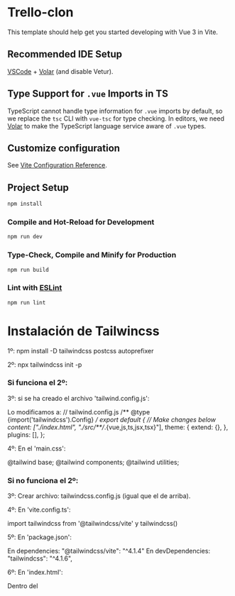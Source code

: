 # Trello-clon

This template should help get you started developing with Vue 3 in Vite.

## Recommended IDE Setup

[VSCode](https://code.visualstudio.com/) + [Volar](https://marketplace.visualstudio.com/items?itemName=Vue.volar) (and disable Vetur).

## Type Support for `.vue` Imports in TS

TypeScript cannot handle type information for `.vue` imports by default, so we replace the `tsc` CLI with `vue-tsc` for type checking. In editors, we need [Volar](https://marketplace.visualstudio.com/items?itemName=Vue.volar) to make the TypeScript language service aware of `.vue` types.

## Customize configuration

See [Vite Configuration Reference](https://vite.dev/config/).

## Project Setup

```sh
npm install
```

### Compile and Hot-Reload for Development

```sh
npm run dev
```

### Type-Check, Compile and Minify for Production

```sh
npm run build
```

### Lint with [ESLint](https://eslint.org/)

```sh
npm run lint
```



# Instalación de Tailwincss

1º: npm install -D tailwindcss postcss autoprefixer

2º: npx tailwindcss init -p
### Si funciona el 2º:


3º: si se ha creado el archivo 'tailwind.config.js':

Lo modificamos a:
// tailwind.config.js
/** @type {import('tailwindcss').Config} */
export default {
  // Make changes below
  content: ["./index.html", "./src/**/*.{vue,js,ts,jsx,tsx}"],
  theme: {
    extend: {},
  },
  plugins: [],
};

4º: En el 'main.css':

@tailwind base;
@tailwind components;
@tailwind utilities;


### Si no funciona el 2º:

3º: Crear archivo: tailwindcss.config.js (igual que el de arriba).

4º: En 'vite.config.ts': 

import tailwindcss from '@tailwindcss/vite'
 y     tailwindcss()

5º: En 'package.json':

En dependencies:  "@tailwindcss/vite": "^4.1.4"
En devDependencies:     "tailwindcss": "^4.1.6",

6º: En 'index.html': 
  
   Dentro del <head>   <link href="/src/assets/main.css" rel="stylesheet">




